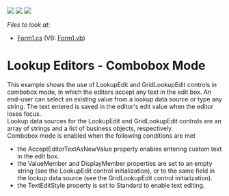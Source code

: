 <!-- default badges list -->
![](https://img.shields.io/endpoint?url=https://codecentral.devexpress.com/api/v1/VersionRange/128623190/16.1.4%2B)
[![](https://img.shields.io/badge/Open_in_DevExpress_Support_Center-FF7200?style=flat-square&logo=DevExpress&logoColor=white)](https://supportcenter.devexpress.com/ticket/details/T378371)
[![](https://img.shields.io/badge/📖_How_to_use_DevExpress_Examples-e9f6fc?style=flat-square)](https://docs.devexpress.com/GeneralInformation/403183)
<!-- default badges end -->
<!-- default file list -->
*Files to look at*:

* [Form1.cs](./CS/Lookup-ComboboxMode/Form1.cs) (VB: [Form1.vb](./VB/Lookup-ComboboxMode/Form1.vb))
<!-- default file list end -->
# Lookup Editors - Combobox Mode


<p>This example shows the use of LookupEdit and GridLookupEdit controls in combobox mode, in which the editors accept any text in the edit box. An end-user can select an existing value from a lookup data source or type any string. The text entered is saved in the editor's edit value when the editor loses focus.<br>Lookup data sources for the LookupEdit and GridLookupEdit controls are an array of strings and a list of business objects, respectively.<br>Combobox mode is enabled when the following conditions are met

* the AcceptEditorTextAsNewValue property enables entering custom text in the edit box.
* the ValueMember and DisplayMember properties are set to an empty string (see the LookupEdit control initialization), or to the same field in the lookup data source (see the GridLookupEdit control initialization).
* the TextEditStyle property is set to Standard to enable text editing.</p>

<br/>


